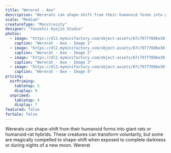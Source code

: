 ```yaml
---
title: "Wererat - Axe"
description: "Wererats can shape-shift from their humanoid forms into giant rats or humanoid-rat hybrids. These creatures can transform voluntarily, but some are magically compelled to shape-shift when exposed to complete darkness or during nights of a new moon. Wererat"
scale: "Medium"
creatureType: "Monstrosity"
designer: "Yasashii Kyojin Studio"
photos:
  - image: "https://dl2.myminifactory.com/object-assets/67c79777606e30.99333501/images/720X720-Wererat_03_PS.jpg"
    caption: "Wererat - Axe - Image 1"
  - image: "https://dl2.myminifactory.com/object-assets/67c79777606e30.99333501/images/720X720-Wererat_03_SCALE.jpg"
    caption: "Wererat - Axe - Image 2"
  - image: "https://dl2.myminifactory.com/object-assets/67c79777606e30.99333501/images/720X720-Wererat_03_C.jpg"
    caption: "Wererat - Axe - Image 3"
  - image: "https://dl2.myminifactory.com/object-assets/67c79777606e30.99333501/images/720X720-Wererat_03_B.jpg"
    caption: "Wererat - Axe - Image 4"
pricing:
  osrPriming:
    tabletop: 5
    display: 9
  unprimed:
    tabletop: 4
    display: 7
featured: false
forSale: false
---
```


Wererats can shape-shift from their humanoid forms into giant rats or humanoid-rat hybrids. These creatures can transform voluntarily, but some are magically compelled to shape-shift when exposed to complete darkness or during nights of a new moon. Wererat